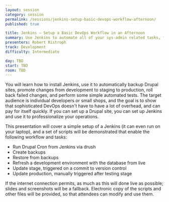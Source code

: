 ```yaml
---
layout: session
category: session
permalink: /sessions/jenkins-setup-basic-devops-workflow-afternoon/
published: true

title: Jenkins — Setup a Basic DevOps Workflow in an Afternoon
summary: Use Jenkins to automate all of your sys-admin related tasks, for efficiency and to avoid mistakes - it's really quick and easy to set up.
presenters: Robert Ristroph
track: Development
difficulty: Intermediate

day: TBD
start: TBD
room: TBD
---
```


You will learn how to install Jenkins, use it to automatically backup Drupal sites, promote changes from development to staging to production, roll back failed changes, and perform some simple automated tests. The target audience is individual developers or small shops, and the goal is to show that sophisticated DevOps doesn't have to have a lot of overhead, and can pay for itself quickly. If you can set up a Drupal site, you can set up Jenkins and use it to professionalize your operations.

This presentation will cover a simple setup of a Jenkins (it can even run on your laptop), and a set of scripts will be demonstrated that enable the following workflow and tasks:

* Run Drupal Cron from Jenkins via drush
* Create backups
* Restore from backups
* Refresh a development environment with the database from live
* Update stage, triggered on a commit to version control
* Update production, manually triggered after testing stage

If the internet connection permits, as much as this will done live as possible; slides and screenshots will be a fallback. Electronic copy of the scripts and other files will be provided, so that attendees can modify and use them.
